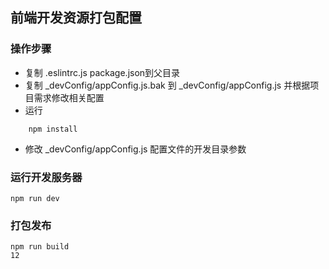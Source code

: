 
前端开发资源打包配置
---

### 操作步骤

* 复制 .eslintrc.js  package.json到父目录
* 复制 _devConfig/appConfig.js.bak  到 _devConfig/appConfig.js 并根据项目需求修改相关配置
* 运行 

```
    npm install
```

* 修改 _devConfig/appConfig.js 配置文件的开发目录参数

### 运行开发服务器
    
    npm run dev
    
### 打包发布

    npm run build
    12